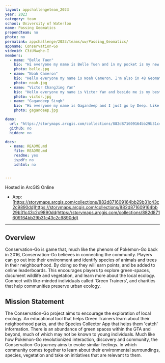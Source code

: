 ```yaml
---
layout: appchallengeteam_2023
year: 2023
category: team
school: University of Waterloo
name: Passing Geomatics
prependteam: no
photo: no
permalink: appchallenge/2023/teams/uw/Passing_Geomatics/
appname: Conservation-Go
videoid: C3iUNwqhe-I
members:
  - name: "Belle Tuen"
    bio: "Hi everyone my name is Belle Tuen and in my pocket is my new puppy Uta, I'm in 4B Geomatics here at the University of Waterloo. My interests are in playing badminton, video games and hanging out with friends. I'm really excited to be part of the App Challenge this year, as I finish up my degree."
    photo: belle.jpg
  - name: "Noah Cameron"
    bio: "Hello everyone my name is Noah Cameron, I'm also in 4B Geomatics here at the university of Waterloo. I love playing recreational hockey and spending time with my friends. This is my first time participating in the App Challenge and I'm looking forward to using all the GIS skills I've learned throughout my undergraduate."
    photo: noah.jpg
  - name: "Victor ChangJing Yan"
    bio: "Hello everyone my name is Victor Yan and beside me is my best friend Barkley. I'm in my 4B of Geomatics at the university of waterloo as well. I love to play hockey and video games such as TFT & league of legends. I'm looking forward to being a part of the Esri Canada App Challenge this year, where we can all experiment and have fun with GIS."
    photo: victor.jpg
  - name: "Gagandeep Singh"
    bio: "Hi everyone my name is Gagandeep and I just go by Deep. Like everyone I'm in my 4B term of Geomatics here at the university of Waterloo. I'm a big hockey fanatic as well and generally just love studying GIS, particularly in the case study of Forest Fires. It's a pleasure to be a part of the Esri Canada App Challenge this year."
    photo: gagandeep.jpg

demo:
  url: "https://storymaps.arcgis.com/collections/882d871609164bb29b31c43c2c9890dd"
  github: no
  hidden: no

docs:
  - name: README.md
    file: README.md
    readme: yes
    ispdf: no
    ishtml: no


---
```


Hosted in ArcGIS Online

- App: [https://storymaps.arcgis.com/collections/882d871609164bb29b31c43c2c9890dd]https://storymaps.arcgis.com/collections/882d871609164bb29b31c43c2c9890dd(https://storymaps.arcgis.com/collections/882d871609164bb29b31c43c2c9890dd)

---

## Overview

Conservation-Go is game that, much like the phenom of Pokémon-Go back in 2016, Conservation-Go believes in connecting the community. Players can go out into their environment and identify species of animals and trees in their neighbourhood. By doing so they will earn points, and be added to online leaderboards. This encourages players tp explore green-spaces, document wildlife and vegetation, and learn more about the local ecology. Connect with like-minded individuals called 'Green Trainers', and charities that help communities preserve urban ecology. 

## Mission Statement
The Conservation-Go project aims to encourage the exploration of local ecology. An educational tool that helps Green Trainers learn about their neighborhood parks, and the Species Collector App that helps them 'catch' information. There is an abundance of green spaces within the GTA and beyond, much of which may not be known to young individuals. Much like how Pokémon-Go revolutionized interaction, discovery and community, the Conservation-Go journey aims to evoke similar feelings. In which community comes together to learn about their environmental surroundings, species, vegetation and take on initiatives that are relevant to them.
